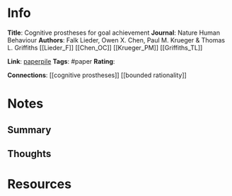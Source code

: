 # Info
**Title**: Cognitive prostheses for goal achievement
**Journal**: Nature Human Behaviour
**Authors**: Falk Lieder, Owen X. Chen, Paul M. Krueger & Thomas L. Griffiths 
[[Lieder_F]]
[[Chen_OC]]
[[Krueger_PM]]
[[Griffiths_TL]]

**Link**: [paperpile](chrome-extension://bomfdkbfpdhijjbeoicnfhjbdhncfhig/view.html?mp=HLPHudLn)
**Tags**: #paper
**Rating**:

**Connections**:
[[cognitive prostheses]]
[[bounded rationality]]


# Notes
## Summary


## Thoughts


# Resources
